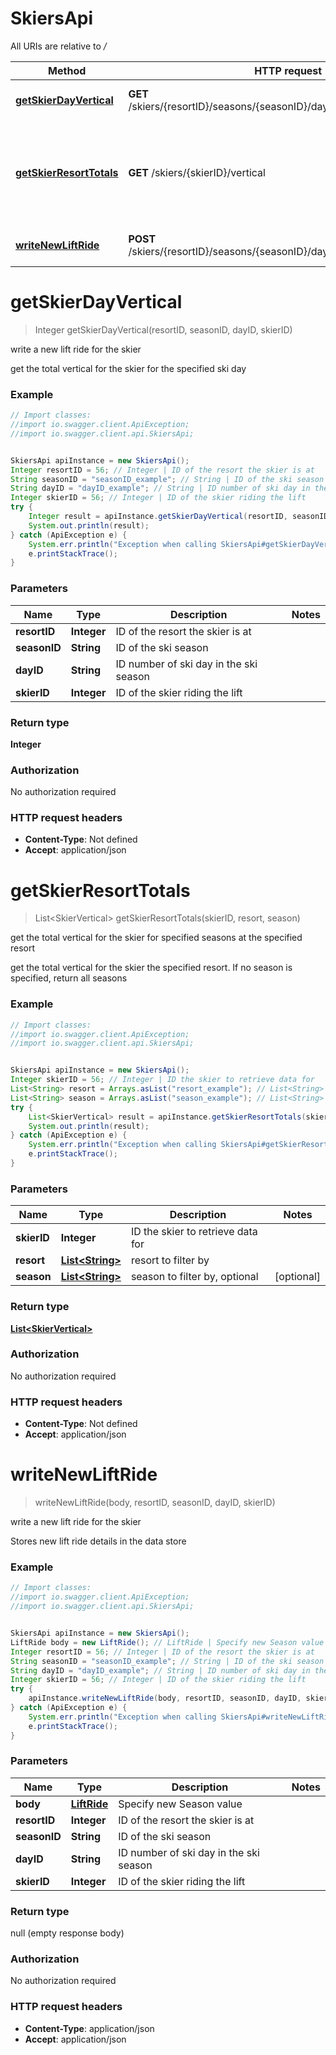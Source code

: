 # SkiersApi

All URIs are relative to */*

Method | HTTP request | Description
------------- | ------------- | -------------
[**getSkierDayVertical**](SkiersApi.md#getSkierDayVertical) | **GET** /skiers/{resortID}/seasons/{seasonID}/days/{dayID}/skiers/{skierID} | write a new lift ride for the skier
[**getSkierResortTotals**](SkiersApi.md#getSkierResortTotals) | **GET** /skiers/{skierID}/vertical | get the total vertical for the skier for specified seasons at the specified resort
[**writeNewLiftRide**](SkiersApi.md#writeNewLiftRide) | **POST** /skiers/{resortID}/seasons/{seasonID}/days/{dayID}/skiers/{skierID} | write a new lift ride for the skier

<a name="getSkierDayVertical"></a>
# **getSkierDayVertical**
> Integer getSkierDayVertical(resortID, seasonID, dayID, skierID)

write a new lift ride for the skier

get the total vertical for the skier for the specified ski day

### Example
```java
// Import classes:
//import io.swagger.client.ApiException;
//import io.swagger.client.api.SkiersApi;


SkiersApi apiInstance = new SkiersApi();
Integer resortID = 56; // Integer | ID of the resort the skier is at
String seasonID = "seasonID_example"; // String | ID of the ski season
String dayID = "dayID_example"; // String | ID number of ski day in the ski season
Integer skierID = 56; // Integer | ID of the skier riding the lift
try {
    Integer result = apiInstance.getSkierDayVertical(resortID, seasonID, dayID, skierID);
    System.out.println(result);
} catch (ApiException e) {
    System.err.println("Exception when calling SkiersApi#getSkierDayVertical");
    e.printStackTrace();
}
```

### Parameters

Name | Type | Description  | Notes
------------- | ------------- | ------------- | -------------
 **resortID** | **Integer**| ID of the resort the skier is at |
 **seasonID** | **String**| ID of the ski season |
 **dayID** | **String**| ID number of ski day in the ski season |
 **skierID** | **Integer**| ID of the skier riding the lift |

### Return type

**Integer**

### Authorization

No authorization required

### HTTP request headers

 - **Content-Type**: Not defined
 - **Accept**: application/json

<a name="getSkierResortTotals"></a>
# **getSkierResortTotals**
> List&lt;SkierVertical&gt; getSkierResortTotals(skierID, resort, season)

get the total vertical for the skier for specified seasons at the specified resort

get the total vertical for the skier the specified resort. If no season is specified, return all seasons

### Example
```java
// Import classes:
//import io.swagger.client.ApiException;
//import io.swagger.client.api.SkiersApi;


SkiersApi apiInstance = new SkiersApi();
Integer skierID = 56; // Integer | ID the skier to retrieve data for
List<String> resort = Arrays.asList("resort_example"); // List<String> | resort to filter by
List<String> season = Arrays.asList("season_example"); // List<String> | season to filter by, optional
try {
    List<SkierVertical> result = apiInstance.getSkierResortTotals(skierID, resort, season);
    System.out.println(result);
} catch (ApiException e) {
    System.err.println("Exception when calling SkiersApi#getSkierResortTotals");
    e.printStackTrace();
}
```

### Parameters

Name | Type | Description  | Notes
------------- | ------------- | ------------- | -------------
 **skierID** | **Integer**| ID the skier to retrieve data for |
 **resort** | [**List&lt;String&gt;**](String.md)| resort to filter by |
 **season** | [**List&lt;String&gt;**](String.md)| season to filter by, optional | [optional]

### Return type

[**List&lt;SkierVertical&gt;**](SkierVertical.md)

### Authorization

No authorization required

### HTTP request headers

 - **Content-Type**: Not defined
 - **Accept**: application/json

<a name="writeNewLiftRide"></a>
# **writeNewLiftRide**
> writeNewLiftRide(body, resortID, seasonID, dayID, skierID)

write a new lift ride for the skier

Stores new lift ride details in the data store

### Example
```java
// Import classes:
//import io.swagger.client.ApiException;
//import io.swagger.client.api.SkiersApi;


SkiersApi apiInstance = new SkiersApi();
LiftRide body = new LiftRide(); // LiftRide | Specify new Season value
Integer resortID = 56; // Integer | ID of the resort the skier is at
String seasonID = "seasonID_example"; // String | ID of the ski season
String dayID = "dayID_example"; // String | ID number of ski day in the ski season
Integer skierID = 56; // Integer | ID of the skier riding the lift
try {
    apiInstance.writeNewLiftRide(body, resortID, seasonID, dayID, skierID);
} catch (ApiException e) {
    System.err.println("Exception when calling SkiersApi#writeNewLiftRide");
    e.printStackTrace();
}
```

### Parameters

Name | Type | Description  | Notes
------------- | ------------- | ------------- | -------------
 **body** | [**LiftRide**](LiftRide.md)| Specify new Season value |
 **resortID** | **Integer**| ID of the resort the skier is at |
 **seasonID** | **String**| ID of the ski season |
 **dayID** | **String**| ID number of ski day in the ski season |
 **skierID** | **Integer**| ID of the skier riding the lift |

### Return type

null (empty response body)

### Authorization

No authorization required

### HTTP request headers

 - **Content-Type**: application/json
 - **Accept**: application/json

